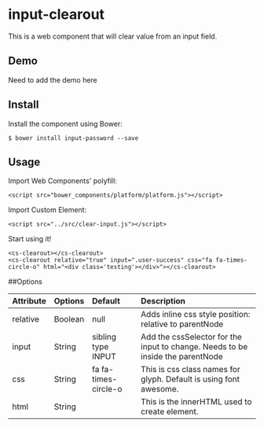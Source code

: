 # input-clearout

This is a web component that will clear value from an input field.

## Demo

Need to add the demo here

## Install
Install the component using Bower:

```
$ bower install input-password --save
```


## Usage

Import Web Components' polyfill:

```
<script src="bower_components/platform/platform.js"></script>
```

Import Custom Element:

```
<script src="../src/clear-input.js"></script>
```

Start using it!

```
<cs-clearout></cs-clearout>
<cs-clearout relative="true" input=".user-success" css="fa fa-times-circle-o" html="<div class='testing'></div>"></cs-clearout>
```

##Options

| Attribute      |    Options       | Default                                     | Description                                                                    |
|:---------------|:-----------------|:--------------------------------------------| :------------------------------------------------------------------------------|
| relative       | Boolean          | null                                        | Adds inline css style position: relative to parentNode                         |
| input          | String           | sibling type INPUT                          | Add the cssSelector for the input to change. Needs to be inside the parentNode |
| css            | String           | fa fa-times-circle-o                        | This is css class names for glyph. Default is using font awesome.              |
| html           | String           | <span class="fa fa-times-circle-o"></span>  | This is the innerHTML used to create element.                                  |